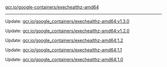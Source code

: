 [gcr.io/google-containers/exechealthz-amd64](https://hub.docker.com/r/cruse/exechealthz-amd64/tags/) 

----
Update: [gcr.io/google_containers/exechealthz-amd64:v1.3.0](https://hub.docker.com/r/cruse/exechealthz-amd64/tags/)

Update: [gcr.io/google_containers/exechealthz-amd64:v1.2.0](https://hub.docker.com/r/cruse/exechealthz-amd64/tags/)

Update: [gcr.io/google_containers/exechealthz-amd64:1.2](https://hub.docker.com/r/cruse/exechealthz-amd64/tags/)

Update: [gcr.io/google_containers/exechealthz-amd64:1.1](https://hub.docker.com/r/cruse/exechealthz-amd64/tags/)

Update: [gcr.io/google_containers/exechealthz-amd64:1.0](https://hub.docker.com/r/cruse/exechealthz-amd64/tags/)

